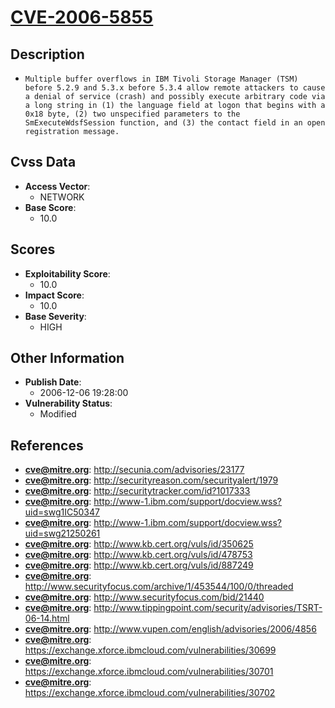 
# [CVE-2006-5855](https://cve.mitre.org/cgi-bin/cvename.cgi?name=CVE-2006-5855)

## Description

- `Multiple buffer overflows in IBM Tivoli Storage Manager (TSM) before 5.2.9 and 5.3.x before 5.3.4 allow remote attackers to cause a denial of service (crash) and possibly execute arbitrary code via a long string in (1) the language field at logon that begins with a 0x18 byte, (2) two unspecified parameters to the SmExecuteWdsfSession function, and (3) the contact field in an open registration message.`

## Cvss Data

- **Access Vector**:
  - NETWORK
- **Base Score**:
  - 10.0

## Scores

- **Exploitability Score**:
  - 10.0
- **Impact Score**:
  - 10.0
- **Base Severity**:
  - HIGH

## Other Information

- **Publish Date**:
  - 2006-12-06 19:28:00
- **Vulnerability Status**:
  - Modified

## References

- **cve@mitre.org**: http://secunia.com/advisories/23177
- **cve@mitre.org**: http://securityreason.com/securityalert/1979
- **cve@mitre.org**: http://securitytracker.com/id?1017333
- **cve@mitre.org**: http://www-1.ibm.com/support/docview.wss?uid=swg1IC50347
- **cve@mitre.org**: http://www-1.ibm.com/support/docview.wss?uid=swg21250261
- **cve@mitre.org**: http://www.kb.cert.org/vuls/id/350625
- **cve@mitre.org**: http://www.kb.cert.org/vuls/id/478753
- **cve@mitre.org**: http://www.kb.cert.org/vuls/id/887249
- **cve@mitre.org**: http://www.securityfocus.com/archive/1/453544/100/0/threaded
- **cve@mitre.org**: http://www.securityfocus.com/bid/21440
- **cve@mitre.org**: http://www.tippingpoint.com/security/advisories/TSRT-06-14.html
- **cve@mitre.org**: http://www.vupen.com/english/advisories/2006/4856
- **cve@mitre.org**: https://exchange.xforce.ibmcloud.com/vulnerabilities/30699
- **cve@mitre.org**: https://exchange.xforce.ibmcloud.com/vulnerabilities/30701
- **cve@mitre.org**: https://exchange.xforce.ibmcloud.com/vulnerabilities/30702
